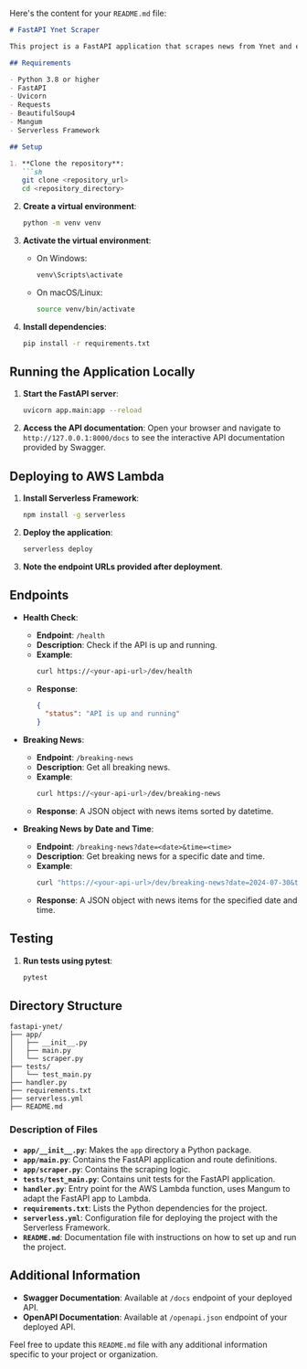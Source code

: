Here's the content for your `README.md` file:

```markdown
# FastAPI Ynet Scraper

This project is a FastAPI application that scrapes news from Ynet and exposes the data through a simple web API. The API is deployed on AWS Lambda using the Serverless Framework.

## Requirements

- Python 3.8 or higher
- FastAPI
- Uvicorn
- Requests
- BeautifulSoup4
- Mangum
- Serverless Framework

## Setup

1. **Clone the repository**:
   ```sh
   git clone <repository_url>
   cd <repository_directory>
   ```

2. **Create a virtual environment**:
   ```sh
   python -m venv venv
   ```

3. **Activate the virtual environment**:
   - On Windows:
     ```sh
     venv\Scripts\activate
     ```
   - On macOS/Linux:
     ```sh
     source venv/bin/activate
     ```

4. **Install dependencies**:
   ```sh
   pip install -r requirements.txt
   ```

## Running the Application Locally

1. **Start the FastAPI server**:
   ```sh
   uvicorn app.main:app --reload
   ```

2. **Access the API documentation**:
   Open your browser and navigate to `http://127.0.0.1:8000/docs` to see the interactive API documentation provided by Swagger.

## Deploying to AWS Lambda

1. **Install Serverless Framework**:
   ```sh
   npm install -g serverless
   ```

2. **Deploy the application**:
   ```sh
   serverless deploy
   ```

3. **Note the endpoint URLs provided after deployment**.

## Endpoints

- **Health Check**:
  - **Endpoint**: `/health`
  - **Description**: Check if the API is up and running.
  - **Example**:
    ```sh
    curl https://<your-api-url>/dev/health
    ```
  - **Response**:
    ```json
    {
      "status": "API is up and running"
    }
    ```

- **Breaking News**:
  - **Endpoint**: `/breaking-news`
  - **Description**: Get all breaking news.
  - **Example**:
    ```sh
    curl https://<your-api-url>/dev/breaking-news
    ```
  - **Response**: A JSON object with news items sorted by datetime.

- **Breaking News by Date and Time**:
  - **Endpoint**: `/breaking-news?date=<date>&time=<time>`
  - **Description**: Get breaking news for a specific date and time.
  - **Example**:
    ```sh
    curl "https://<your-api-url>/dev/breaking-news?date=2024-07-30&time=21:46:19"
    ```
  - **Response**: A JSON object with news items for the specified date and time.

## Testing

1. **Run tests using pytest**:
   ```sh
   pytest
   ```

## Directory Structure

```
fastapi-ynet/
├── app/
│   ├── __init__.py
│   ├── main.py
│   └── scraper.py
├── tests/
│   └── test_main.py
├── handler.py
├── requirements.txt
├── serverless.yml
├── README.md
```

### Description of Files

- **`app/__init__.py`**: Makes the `app` directory a Python package.
- **`app/main.py`**: Contains the FastAPI application and route definitions.
- **`app/scraper.py`**: Contains the scraping logic.
- **`tests/test_main.py`**: Contains unit tests for the FastAPI application.
- **`handler.py`**: Entry point for the AWS Lambda function, uses Mangum to adapt the FastAPI app to Lambda.
- **`requirements.txt`**: Lists the Python dependencies for the project.
- **`serverless.yml`**: Configuration file for deploying the project with the Serverless Framework.
- **`README.md`**: Documentation file with instructions on how to set up and run the project.

## Additional Information

- **Swagger Documentation**: Available at `/docs` endpoint of your deployed API.
- **OpenAPI Documentation**: Available at `/openapi.json` endpoint of your deployed API.

Feel free to update this `README.md` file with any additional information specific to your project or organization.
```